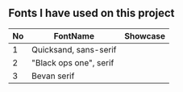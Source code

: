 ## Fonts I have used  on this project
|No|FontName|Showcase|
|---|--------|-------|
|1|Quicksand, sans-serif||
2| "Black ops one", serif||
3| Bevan serif||





